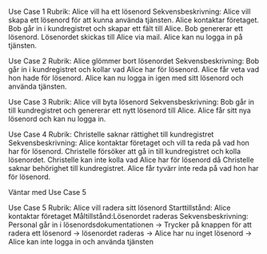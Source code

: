 Use Case 1
Rubrik: Alice vill ha ett lösenord
Sekvensbeskrivning: Alice vill skapa ett lösenord för att kunna använda tjänsten. Alice kontaktar företaget. Bob går in i kundregistret och skapar ett fält till Alice. Bob genererar ett lösenord. Lösenordet skickas till Alice via mail. Alice kan nu logga in på tjänsten. 

Use Case 2
Rubrik: Alice glömmer bort lösenordet
Sekvensbeskrivning: Bob går in i kundregistret och kollar vad Alice har för lösenord. Alice får veta vad hon hade för lösenord. Alice kan nu logga in igen med sitt lösenord och använda tjänsten. 

Use Case 3
Rubrik: Alice vill byta lösenord
Sekvensbeskrivning: Bob går in till kundregistret och genererar ett nytt lösenord till Alice. Alice får sitt nya lösenord och kan nu logga in. 

Use Case 4
Rubrik: Christelle saknar rättighet till kundregistret
Sekvensbeskrivning: Alice kontaktar företaget och vill ta reda på vad hon har för lösenord. Christelle försöker att gå in till kundregistret och kolla lösenordet. Christelle kan inte kolla vad Alice har för lösenord då Christelle saknar behörighet till kundregistret. Alice får tyvärr inte reda på vad hon har för lösenord. 


Väntar med Use Case 5

Use Case 5
Rubrik: Alice vill radera sitt lösenord
Starttillstånd: Alice kontaktar företaget
Måltillstånd:Lösenordet raderas
Sekvensbeskrivning: Personal går in i lösenordsdokumentationen → Trycker på knappen för att radera ett lösenord → lösenordet raderas → Alice har nu inget lösenord → Alice kan inte logga in och använda tjänsten

